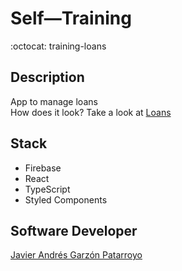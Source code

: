 # Self―Training
:octocat: training-loans

## Description
App to manage loans  
How does it look? Take a look at [Loans]()

## Stack
* Firebase
* React
* TypeScript
* Styled Components

## Software Developer
[Javier Andrés Garzón Patarroyo](https://www.javierandresgp.com)
